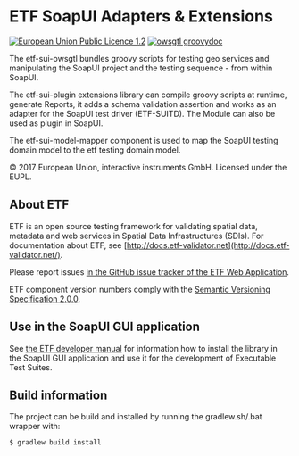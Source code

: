 # ETF SoapUI Adapters & Extensions

[![European Union Public Licence 1.2](https://img.shields.io/badge/license-EUPL%201.2-blue.svg)](https://joinup.ec.europa.eu/software/page/eupl)
[![owsgtl groovydoc](http://img.shields.io/badge/groovydoc-owsgtl-green.svg)](http://etf-validator.github.io/etf-sui-ae/groovydoc/index.html?de/interactive_instruments/etf/suim/Assert.html)

The etf-sui-owsgtl bundles groovy scripts for testing geo services
and manipulating the SoapUI project and the testing sequence - from within
SoapUI.

The etf-sui-plugin extensions library can compile groovy scripts at runtime,
generate Reports, it adds a schema validation assertion and works as an adapter for the SoapUI
test driver (ETF-SUITD). The Module can also be used as plugin in SoapUI.

The etf-sui-model-mapper component is used to map the SoapUI testing domain model to
the etf testing domain model.


&copy; 2017 European Union, interactive instruments GmbH. Licensed under the EUPL.

## About ETF

ETF is an open source testing framework for validating spatial data, metadata and web services in Spatial Data Infrastructures (SDIs). For documentation about ETF, see [http://docs.etf-validator.net](http://docs.etf-validator.net/).

Please report issues [in the GitHub issue tracker of the ETF Web Application](https://github.com/etf-validator/etf-webapp/issues).

ETF component version numbers comply with the [Semantic Versioning Specification 2.0.0](http://semver.org/spec/v2.0.0.html).

## Use in the SoapUI GUI application

See [the ETF developer manual](http://docs.etf-validator.net/Developer_manuals/Developing_Executable_Test_Suites.html#_development_environment_2) for information how to install the library in the SoapUI GUI application and use it for the development of Executable Test Suites.

## Build information

The project can be build and installed by running the gradlew.sh/.bat wrapper with:
```gradle
$ gradlew build install
```
